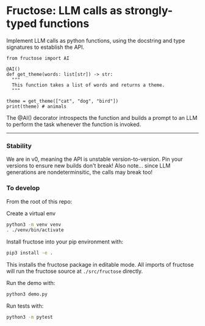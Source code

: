# Fructose: LLM calls as strongly-typed functions

Implement LLM calls as python functions, using the docstring and type signatures to establish the API.
```
from fructose import AI

@AI()
def get_theme(words: list[str]) -> str:
  """
  This function takes a list of words and returns a theme.
  """

theme = get_theme(["cat", "dog", "bird"])
print(theme) # animals
```
The @AI() decorator introspects the function and builds a prompt to an LLM to perform the task whenever the function is invoked.

---

### Stability
We are in v0, meaning the API is unstable version-to-version. Pin your versions to ensure new builds don't break!
Also note... since LLM generations are nondeterminsitic, the calls may break too!

### To develop

From the root of this repo:

Create a virtual env
``` bash
python3 -m venv venv
. ./venv/bin/activate
```

Install fructose into your pip environment with:
``` bash
pip3 install -e .
```
This installs the fructose package in editable mode. All imports of fructose will run the fructose source at `./src/fructose` directly.

Run the demo with:
``` bash
python3 demo.py
```

Run tests with:
``` bash
python3 -m pytest
```